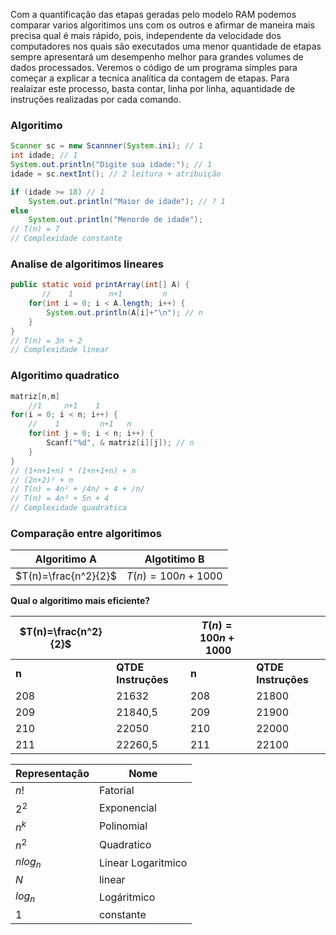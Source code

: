 Com a quantificação das etapas geradas pelo modelo RAM podemos comparar varios algoritimos uns com os outros e afirmar de maneira mais precisa qual é mais rápido, pois, independente da velocidade dos computadores nos quais são executados uma menor quantidade de etapas sempre apresentará um desempenho melhor para grandes volumes de dados processados.
Veremos o código de um programa simples para começar a explicar a tecnica analítica da contagem de etapas. 
Para realaizar este processo, basta contar, linha por linha, aquantidade de instruções realizadas por cada comando.
### Algoritimo
```java
Scanner sc = new Scannner(System.ini); // 1
int idade; // 1
System.out.println("Digite sua idade:"); // 1
idade = sc.nextInt(); // 2 leitura + atribuição

if (idade >= 18) // 1
	System.out.println("Maior de idade"); // ? 1
else
	System.out.println("Menorde de idade");
// T(n) = 7
// Complexidade constante
```
### Analise de algoritimos lineares
```java
public static void printArray(int[] A) {
	   //    1        n+1         n
	for(int i = 0; i < A.length; i++) {
		System.out.println(A[i]+"\n"); // n
	}
}
// T(n) = 3n + 2
// Complexidade linear
```
### Algoritimo quadratico
```c
matriz[n,m]
    //1     n+1    1
for(i = 0; i < n; i++) {
	//    1         n+1   n
	for(int j = 0; i < n; i++) {
		Scanf("%d", & matriz[i][j]); // n
	}
}
// (1+n+1+n) * (1+n+1+n) + n
// (2n+2)² + n
// T(n) = 4n² + /4n/ + 4 + /n/
// T(n) = 4n² + 5n + 4
// Complexidade quadratica
```
### Comparação entre algoritimos
| Algoritimo A         | Algotitimo B     |
| -------------------- | ---------------- |
| $T(n)=\frac{n^2}{2}$ | $T(n)=100n+1000$ |

**Qual o algoritimo mais eficiente?**

| $T(n)=\frac{n^2}{2}$ |                 | $T(n)=100n+1000$ |                 |
| -------------------- | --------------- | ---------------- | --------------- |
| **n**                    | **QTDE Instruções** | **n**                | **QTDE Instruções** |
| 208                  | 21632           | 208              |       21800          |
| 209                  | 21840,5         | 209              |       21900          |
| 210                  | 22050           | 210              |        22000         |
| 211                  | 22260,5         | 211              |        22100         |

| Representação | Nome               |
| ------------- | ------------------ |
| $n!$          | Fatorial           |
| $2^2$         | Exponencial        |
| $n^k$         | Polinomial         |
| $n^2$         | Quadratico         |
| $n log_n$     | Linear Logaritmico |
| $N$           | linear             |
| $log_n$       | Logáritmico        |
| $1$              |     constante               |

